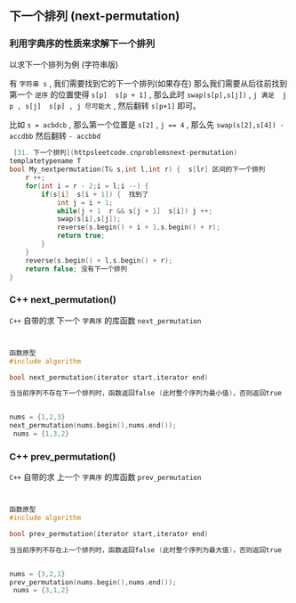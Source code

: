 #

## 下一个排列 (next-permutation)


### 利用字典序的性质来求解下一个排列

以求下一个排列为例 (字符串版) 

有 `字符串 s` , 我们需要找到它的下一个排列(如果存在)  那么我们需要从后往前找到第一个 `逆序` 的位置使得  `s[p]  s[p + 1]` , 那么此时 `swap(s[p],s[j])` , `j 满足  j  p , s[j]  s[p] , j 尽可能大` , 然后翻转 `s[p+1]` 即可。

比如  `s = acbdcb` , 那么第一个位置是 `s[2]` , `j == 4` , 那么先 `swap(s[2],s[4]) - accdbb` 然后翻转 `- accbbd`

```cpp
 [31. 下一个排列](httpsleetcode.cnproblemsnext-permutation)
templatetypename T
bool My_nextpermutation(T& s,int l,int r) {  s[lr] 区间的下一个排列
    r ++;
    for(int i = r - 2;i = l;i --) {
        if(s[i]  s[i + 1]) {  找到了
            int j = i + 1;
            while(j + 1  r && s[j + 1]  s[i]) j ++;
            swap(s[i],s[j]);
            reverse(s.begin() + i + 1,s.begin() + r);
            return true;
        }
    }
    reverse(s.begin() + l,s.begin() + r);
    return false; 没有下一个排列
}
```


### C++  next_permutation()

`C++` 自带的求 下一个 `字典序` 的库函数  `next_permutation`

```cpp


函数原型 
#include algorithm

bool next_permutation(iterator start,iterator end)

当当前序列不存在下一个排列时，函数返回false (此时整个序列为最小值)，否则返回true


nums = {1,2,3}
next_permutation(nums.begin(),nums.end());
 nums = {1,3,2}
```

### C++  prev_permutation()

`C++` 自带的求 上一个 `字典序` 的库函数  `prev_permutation`

```cpp


函数原型 
#include algorithm

bool prev_permutation(iterator start,iterator end)

当当前序列不存在上一个排列时，函数返回false (此时整个序列为最大值)，否则返回true


nums = {3,2,1}
prev_permutation(nums.begin(),nums.end());
 nums = {3,1,2}
```
